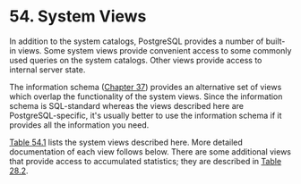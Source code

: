 # 54. System Views

In addition to the system catalogs, PostgreSQL provides a number of built-in views. Some system views provide convenient access to some commonly used queries on the system catalogs. Other views provide access to internal server state.

The information schema ([Chapter 37](https://www.postgresql.org/docs/current/information-schema.html)) provides an alternative set of views which overlap the functionality of the system views. Since the information schema is SQL-standard whereas the views described here are PostgreSQL-specific, it's usually better to use the information schema if it provides all the information you need.

[Table 54.1](https://www.postgresql.org/docs/current/views-overview.html#VIEW-TABLE) lists the system views described here. More detailed documentation of each view follows below. There are some additional views that provide access to accumulated statistics; they are described in [Table 28.2](https://www.postgresql.org/docs/current/monitoring-stats.html#MONITORING-STATS-VIEWS-TABLE).
